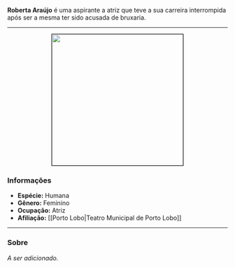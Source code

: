 **Roberta Araújo** é uma aspirante a atriz que teve a sua carreira interrompida após ser a mesma ter sido acusada de bruxaria.

---

<div style="text-align: center;">
<img src="https://i.imgur.com/Z2Kfx2a.png" width="300" style="border: 1px solid black;">
</div>

### Informações

- **Espécie:** Humana
- **Gênero:** Feminino
- **Ocupação:** Atriz
- **Afiliação:** [[Porto Lobo|Teatro Municipal de Porto Lobo]]

---

### Sobre

*A ser adicionado.*